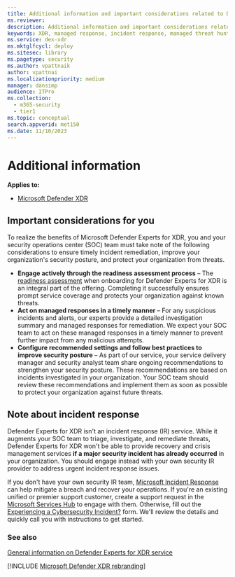 ```yaml
---
title: Additional information and important considerations related to Defender Experts for XDR
ms.reviewer:
description: Additional information and important considerations related to Defender Experts for XDR
keywords: XDR, managed response, incident response, managed threat hunting, managed detection and response (MDR) service, readiness assessment, real-time visibility with XDR experts, Additional information related to XDR, benefits of microsoft xdr
ms.service: dex-xdr
ms.mktglfcycl: deploy
ms.sitesec: library
ms.pagetype: security
ms.author: vpattnaik
author: vpattnai
ms.localizationpriority: medium
manager: dansimp
audience: ITPro
ms.collection:
  - m365-security
  - tier1
ms.topic: conceptual
search.appverid: met150
ms.date: 11/10/2023
---
```


# Additional information

**Applies to:**

- [Microsoft Defender XDR](https://go.microsoft.com/fwlink/?linkid=2118804)

## Important considerations for you

To realize the benefits of Microsoft Defender Experts for XDR, you and your security operations center (SOC) team must take note of the following considerations to ensure timely incident remediation, improve your organization's security posture, and protect your organization from threats.

- **Engage actively through the readiness assessment process** – The [readiness assessment](get-started-xdr.md#prepare-your-environment-for-the-defender-experts-service) when onboarding for Defender Experts for XDR is an integral part of the offering. Completing it successfully ensures prompt service coverage and protects your organization against known threats.
- **Act on managed responses in a timely manner** – For any suspicious incidents and alerts, our experts provide a detailed investigation summary and managed responses for remediation. We expect your SOC team to act on these managed responses in a timely manner to prevent further impact from any malicious attempts.
- **Configure recommended settings and follow best practices to improve security posture** – As part of our service, your service delivery manager and security analyst team share ongoing recommendations to strengthen your security posture. These recommendations are based on incidents investigated in your organization. Your SOC team should review these recommendations and implement them as soon as possible to protect your organization against future threats.

## Note about incident response

Defender Experts for XDR isn't an incident response (IR) service. While it augments your SOC team to triage, investigate, and remediate threats, Defender Experts for XDR won't be able to provide recovery and crisis management services **if a major security incident has already occurred** in your organization. You should engage instead with your own security IR provider to address urgent incident response issues.

If you don't have your own security IR team, [Microsoft Incident Response](https://www.microsoft.com/en-us/security/business/microsoft-incident-response
) can help mitigate a breach and recover your operations. If you're an existing unified or premier support customer, create a support request in the [Microsoft Services Hub](https://serviceshub.microsoft.com/home) to engage with them. Otherwise, fill out the [Experiencing a Cybersecurity Incident?](https://customervoice.microsoft.com/Pages/ResponsePage.aspx?id=v4j5cvGGr0GRqy180BHbRypQlJUvhTFIvfpiAfrpFQdUOTdRRFpDUFQ1TzNLVFZXV0VUOVlVN0szUiQlQCN0PWcu) form. We'll review the details and quickly call you with instructions to get started.

### See also

[General information on Defender Experts for XDR service](frequently-asked-questions.md)

[!INCLUDE [Microsoft Defender XDR rebranding](../../includes/defender-m3d-techcommunity.md)]
